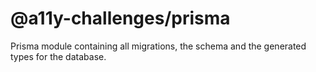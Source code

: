 # @a11y-challenges/prisma

Prisma module containing all migrations, the schema and the generated types for the database.